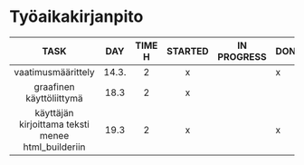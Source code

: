 # Työaikakirjanpito

| TASK               | DAY   | TIME H | STARTED  | IN PROGRESS | DONE |
| :----------------: | :---: | :----: | :------: | :---------: | :----|
| vaatimusmäärittely | 14.3. | 2      | x        |             | x    |
| graafinen käyttöliittymä | 18.3 | 2 | x |  | |
| käyttäjän kirjoittama teksti menee html_builderiin | 19.3 | 2 | x |  |x |
